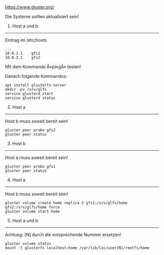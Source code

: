 
https://www.gluster.org/

Die Systeme sollten aktualisiert sein!

1. Host a und b
---------------

Eintrag im /etc/hosts

	...
	10.0.1.1	gfs1
	10.0.2.1	gfs2

Mit dem Kommando Â«pingÂ» testen!

Danach folgende Kommandos:

	apt install glusterfs-server
	mkdir -pv /srv/glfs
	service glusterd start
	service glusterd status

2. Host a
---------

Host b muss soweit bereit sein!

	gluster peer probe gfs2
	gluster peer status

3. Host b
---------

Host a muss soweit bereit sein!

	gluster peer probe gfs1
	gluster peer status

4. Host a
---------

Host b muss soweit bereit sein!

	gluster volume create home replica 2 gfs1:/srv/glfs/home gfs2:/srv/glfs/home force
	gluster volume start home

5. Host a und b
---------------

Achtung: [N] durch die entsprechende Nummer ersetzen!

	gluster volume status
	mount -t glusterfs localhost:home /var/lib/lxc/user[N]/rootfs/home